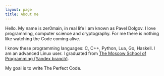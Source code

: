 ```yaml
---
layout: page
title: About me
---
```


Hello. My name is zer0main, in real life I am known as
Pavel Dolgov. I love programming, computer science and
cryptography. For me there is nothing like watching the
Code coming alive.

I know these programming languages: C, C++, Python, Lua,
Go, Haskell. I am an advanced Linux user.
I graduated from [The Moscow School of Programming (Yandex branch)][mshp-link].

My goal is to write The Perfect Code.

[mshp-link]: https://informatics.ru/
